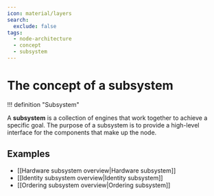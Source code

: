 ```yaml
---
icon: material/layers
search:
  exclude: false
tags:
  - node-architecture
  - concept
  - subsystem
---
```


# The concept of a subsystem

!!! definition "Subsystem"

  A **subsystem** is a collection of engines that work together to achieve a
  specific goal. The purpose of a subsystem is to provide a high-level interface
  for the components that make up the node.

## Examples

- [[Hardware subsystem overview|Hardware subsystem]]
- [[Identity subsystem overview|Identity subsystem]]
- [[Ordering subsystem overview|Ordering subsystem]]
